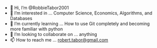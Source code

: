 - 👋 Hi, I’m @RobbieTabor2001
- 👀 I’m interested in ... Computer Science, Economics, Algorithms, and Databases
- 🌱 I’m currently learning ... How to use Git completely and becoming more familiar with python
- 💞️ I’m looking to collaborate on ... anything
- 📫 How to reach me ... robert.tabor@gmail.com

<!---
RobbieTabor2001/RobbieTabor2001 is a ✨ special ✨ repository because its `README.md` (this file) appears on your GitHub profile.
You can click the Preview link to take a look at your changes.
--->
